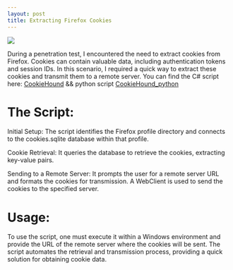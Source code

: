 ```yaml
---
layout: post
title: Extracting Firefox Cookies
---
```

![](/images/22023-12-15-cookie/0.png)



During a penetration test, I encountered the need to extract cookies from Firefox. Cookies can contain valuable data, including authentication tokens and session IDs. In this scenario, I required a quick way to extract these cookies and transmit them to a remote server. You can find the C# script here: [CookieHound](https://github.com/san3ncrypt3d/CookieHound) && python script [CookieHound_python]()


# The Script:

Initial Setup: The script identifies the Firefox profile directory and connects to the cookies.sqlite database within that profile.

Cookie Retrieval: It queries the database to retrieve the cookies, extracting key-value pairs.

Sending to a Remote Server: It prompts the user for a remote server URL and formats the cookies for transmission. A WebClient is used to send the cookies to the specified server.


# Usage:

To use the script, one must execute it within a Windows environment and provide the URL of the remote server where the cookies will be sent. The script automates the retrieval and transmission process, providing a quick solution for obtaining cookie data.

